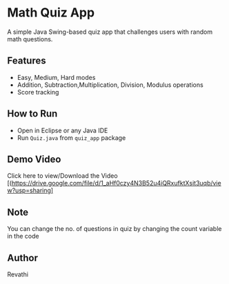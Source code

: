 # Math Quiz App 

A simple Java Swing-based quiz app that challenges users with random math questions.

## Features
- Easy, Medium, Hard modes
- Addition, Subtraction,Multiplication, Division, Modulus operations
- Score tracking

## How to Run
- Open in Eclipse or any Java IDE
- Run `Quiz.java` from `quiz_app` package

## Demo Video
Click here to view/Download the Video 
[(https://drive.google.com/file/d/1_aHf0czy4N3B52u4iQRxufktXsit3uqb/view?usp=sharing]
## Note
You can change the no. of questions in quiz by changing the count variable in the code
## Author
Revathi
